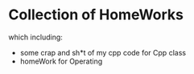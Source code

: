 # Collection of HomeWorks 

which including: 
- some crap and sh*t of my cpp code for Cpp class
- homeWork for Operating 
